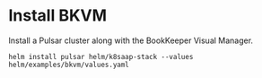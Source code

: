 # Install BKVM

Install a Pulsar cluster along with the BookKeeper Visual Manager.
```
helm install pulsar helm/k8saap-stack --values helm/examples/bkvm/values.yaml
```
